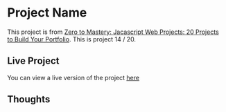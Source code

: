 # Project Name

This project is from [Zero to Mastery: Jacascript Web Projects: 20 Projects to Build Your Portfolio](https://academy.zerotomastery.io/p/javascript-projects).
This is project 14 / 20.

## Live Project

You can view a live version of the project [here]()

## Thoughts
